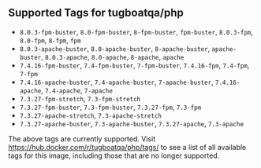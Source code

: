 ## Supported Tags for tugboatqa/php

* `8.0.3-fpm-buster`, `8.0-fpm-buster`, `8-fpm-buster`, `fpm-buster`, `8.0.3-fpm`, `8.0-fpm`, `8-fpm`, `fpm`
* `8.0.3-apache-buster`, `8.0-apache-buster`, `8-apache-buster`, `apache-buster`, `8.0.3-apache`, `8.0-apache`, `8-apache`, `apache`
* `7.4.16-fpm-buster`, `7.4-fpm-buster`, `7-fpm-buster`, `7.4.16-fpm`, `7.4-fpm`, `7-fpm`
* `7.4.16-apache-buster`, `7.4-apache-buster`, `7-apache-buster`, `7.4.16-apache`, `7.4-apache`, `7-apache`
* `7.3.27-fpm-stretch`, `7.3-fpm-stretch`
* `7.3.27-fpm-buster`, `7.3-fpm-buster`, `7.3.27-fpm`, `7.3-fpm`
* `7.3.27-apache-stretch`, `7.3-apache-stretch`
* `7.3.27-apache-buster`, `7.3-apache-buster`, `7.3.27-apache`, `7.3-apache`

The above tags are currently supported. Visit https://hub.docker.com/r/tugboatqa/php/tags/ to see a list of all available tags for this image, including those that are no longer supported.
